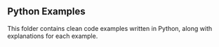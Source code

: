 ## Python Examples

This folder contains clean code examples written in Python, along with explanations for each example.

